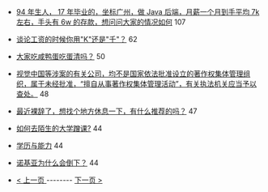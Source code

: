 - [94 年生人， 17 年毕业的，坐标广州，做 Java 后端，月薪一个月到手平均 7k 左右，手头有 6w 的存款，想问问大家的情况如何](https://www.v2ex.com/t/554608) 107
- [谈论工资的时候你用"K"还是"千"？](https://www.v2ex.com/t/554700) 62
- [大家吃咸鸭蛋吃蛋清吗？](https://www.v2ex.com/t/554705) 50
- [视觉中国等涉案的有关公司，均不是国家依法批准设立的著作权集体管理组织，属于未经批准，“擅自从事著作权集体管理活动”，有关执法机关应当予以查处。](https://www.v2ex.com/t/554800) 48
- [最近裸辞了，想找个地方休息一下，有什么推荐的吗？](https://www.v2ex.com/t/554696) 47
- [如何去陌生的大学蹭课?](https://www.v2ex.com/t/554692) 44
- [学历与能力](https://www.v2ex.com/t/554723) 44
- [诺基亚为什么会倒下？](https://www.v2ex.com/t/554743) 44

-   [ < 上一页 ](https://github.com/able8/v2ex-hot-record/blob/master/2019-04-12.md) -------- [ 下一页 > ](https://github.com/able8/v2ex-hot-record/blob/master/2019-04-14.md)
